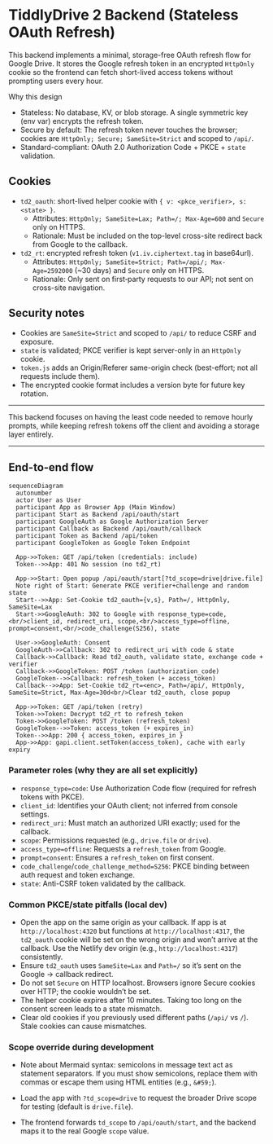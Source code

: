 # TiddlyDrive 2 Backend (Stateless OAuth Refresh)

This backend implements a minimal, storage-free OAuth refresh flow for Google Drive.
It stores the Google refresh token in an encrypted `HttpOnly` cookie so the frontend
can fetch short-lived access tokens without prompting users every hour.

Why this design

- Stateless: No database, KV, or blob storage. A single symmetric key (env var) encrypts the refresh token.
- Secure by default: The refresh token never touches the browser; cookies are `HttpOnly; Secure; SameSite=Strict` and scoped to `/api/`.
- Standard-compliant: OAuth 2.0 Authorization Code + PKCE + `state` validation.

## Cookies

- `td2_oauth`: short-lived helper cookie with `{ v: <pkce_verifier>, s: <state> }`.
  - Attributes: `HttpOnly; SameSite=Lax; Path=/; Max-Age=600` and `Secure` only on HTTPS.
  - Rationale: Must be included on the top-level cross-site redirect back from Google to the callback.
- `td2_rt`: encrypted refresh token (`v1.iv.ciphertext.tag` in base64url).
  - Attributes: `HttpOnly; SameSite=Strict; Path=/api/; Max-Age=2592000` (~30 days) and `Secure` only on HTTPS.
  - Rationale: Only sent on first‑party requests to our API; not sent on cross-site navigation.

## Security notes

- Cookies are `SameSite=Strict` and scoped to `/api/` to reduce CSRF and exposure.
- `state` is validated; PKCE verifier is kept server-only in an `HttpOnly` cookie.
- `token.js` adds an Origin/Referer same-origin check (best-effort; not all requests include them).
- The encrypted cookie format includes a version byte for future key rotation.

---

This backend focuses on having the least code needed to remove hourly prompts, while keeping refresh tokens off the client and avoiding a storage layer entirely.

---

## End-to-end flow

```mermaid
sequenceDiagram
  autonumber
  actor User as User
  participant App as Browser App (Main Window)
  participant Start as Backend /api/oauth/start
  participant GoogleAuth as Google Authorization Server
  participant Callback as Backend /api/oauth/callback
  participant Token as Backend /api/token
  participant GoogleToken as Google Token Endpoint

  App->>Token: GET /api/token (credentials: include)
  Token-->>App: 401 No session (no td2_rt)

  App->>Start: Open popup /api/oauth/start[?td_scope=drive|drive.file]
  Note right of Start: Generate PKCE verifier+challenge and random state
  Start-->>App: Set-Cookie td2_oauth={v,s}, Path=/, HttpOnly, SameSite=Lax
  Start->>GoogleAuth: 302 to Google with response_type=code,<br/>client_id, redirect_uri, scope,<br/>access_type=offline, prompt=consent,<br/>code_challenge(S256), state

  User->>GoogleAuth: Consent
  GoogleAuth->>Callback: 302 to redirect_uri with code & state
  Callback->>Callback: Read td2_oauth, validate state, exchange code + verifier
  Callback->>GoogleToken: POST /token (authorization_code)
  GoogleToken-->>Callback: refresh_token (+ access_token)
  Callback-->>App: Set-Cookie td2_rt=<enc>, Path=/api/, HttpOnly, SameSite=Strict, Max-Age=30d<br/>Clear td2_oauth, close popup

  App->>Token: GET /api/token (retry)
  Token->>Token: Decrypt td2_rt to refresh_token
  Token->>GoogleToken: POST /token (refresh_token)
  GoogleToken-->>Token: access_token (+ expires_in)
  Token-->>App: 200 { access_token, expires_in }
  App->>App: gapi.client.setToken(access_token), cache with early expiry
```

### Parameter roles (why they are all set explicitly)

- `response_type=code`: Use Authorization Code flow (required for refresh tokens with PKCE).
- `client_id`: Identifies your OAuth client; not inferred from console settings.
- `redirect_uri`: Must match an authorized URI exactly; used for the callback.
- `scope`: Permissions requested (e.g., `drive.file` or `drive`).
- `access_type=offline`: Requests a `refresh_token` from Google.
- `prompt=consent`: Ensures a `refresh_token` on first consent.
- `code_challenge`/`code_challenge_method=S256`: PKCE binding between auth request and token exchange.
- `state`: Anti-CSRF token validated by the callback.

### Common PKCE/state pitfalls (local dev)

- Open the app on the same origin as your callback. If app is at `http://localhost:4320` but functions at `http://localhost:4317`, the `td2_oauth` cookie will be set on the wrong origin and won’t arrive at the callback. Use the Netlify dev origin (e.g., `http://localhost:4317`) consistently.
- Ensure `td2_oauth` uses `SameSite=Lax` and `Path=/` so it’s sent on the Google → callback redirect.
- Do not set `Secure` on HTTP localhost. Browsers ignore Secure cookies over HTTP; the cookie wouldn’t be set.
- The helper cookie expires after 10 minutes. Taking too long on the consent screen leads to a state mismatch.
- Clear old cookies if you previously used different paths (`/api/` vs `/`). Stale cookies can cause mismatches.

### Scope override during development

- Note about Mermaid syntax: semicolons in message text act as statement separators. If you must show semicolons, replace them with commas or escape them using HTML entities (e.g., `&#59;`).

- Load the app with `?td_scope=drive` to request the broader Drive scope for testing (default is `drive.file`).
- The frontend forwards `td_scope` to `/api/oauth/start`, and the backend maps it to the real Google `scope` value.
